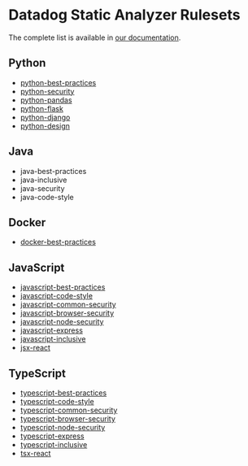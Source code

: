 # Datadog Static Analyzer Rulesets


The complete list is available in [our documentation](https://docs.datadoghq.com/continuous_integration/static_analysis).

## Python

 - [python-best-practices](https://docs.datadoghq.com/continuous_integration/static_analysis/rules#follow-best-practices-for-writing-python-code)
 - [python-security](https://docs.datadoghq.com/continuous_integration/static_analysis/rules#ensure-your-python-code-is-safe-and-secure)
 - [python-pandas](https://docs.datadoghq.com/continuous_integration/static_analysis/rules#good-practices-for-data-science-with-pandas)
 - [python-flask](https://docs.datadoghq.com/continuous_integration/static_analysis/rules#check-for-flask-best-practices-and-security)
 - [python-django](https://docs.datadoghq.com/continuous_integration/static_analysis/rules#check-for-django-best-practices-and-security)
 - [python-design](https://docs.datadoghq.com/continuous_integration/static_analysis/rules#check-python-program-structure)


## Java
 - java-best-practices
 - java-inclusive
 - java-security
 - java-code-style

## Docker

 -  [docker-best-practices](https://docs.datadoghq.com/continuous_integration/static_analysis/rules#follow-best-practices-with-using-docker)

## JavaScript

 - [javascript-best-practices](https://docs.datadoghq.com/continuous_integration/static_analysis/rules#follow-best-practices-for-writing-javascript-code)
 - [javascript-code-style](https://docs.datadoghq.com/continuous_integration/static_analysis/rules#enforce-javascript-code-style)
 - [javascript-common-security](https://docs.datadoghq.com/continuous_integration/static_analysis/rules#common-security-rules-for-javascript)
 - [javascript-browser-security](https://docs.datadoghq.com/continuous_integration/static_analysis/rules#security-rules-for-javascript-web-applications)
 - [javascript-node-security](https://docs.datadoghq.com/continuous_integration/static_analysis/rules#identify-potential-security-hotspots-in-node)
 - [javascript-express](https://docs.datadoghq.com/continuous_integration/static_analysis/rules#check-for-expressjs-best-practices-and-security)
 - [javascript-inclusive](https://docs.datadoghq.com/continuous_integration/static_analysis/rules#check-javascript-code-for-wording-issues)
 - [jsx-react](https://docs.datadoghq.com/continuous_integration/static_analysis/rules#react-specific-linting-rules)

## TypeScript

 - [typescript-best-practices](https://docs.datadoghq.com/continuous_integration/static_analysis/rules#follow-best-practices-for-writing-typescript-code)
 - [typescript-code-style](https://docs.datadoghq.com/continuous_integration/static_analysis/rules#typescript-opinionated-code-patterns)
 - [typescript-common-security](https://docs.datadoghq.com/continuous_integration/static_analysis/rules#common-security-rules-for-typescript)
 - [typescript-browser-security](https://docs.datadoghq.com/continuous_integration/static_analysis/rules#security-rules-for-typescript-web-applications)
 - [typescript-node-security](https://docs.datadoghq.com/continuous_integration/static_analysis/rules#identify-potential-security-hotspots-in-node-1)
 - [typescript-express](https://docs.datadoghq.com/continuous_integration/static_analysis/rules#check-for-expressjs-typescript-best-practices-and-security)
 - [typescript-inclusive](https://docs.datadoghq.com/continuous_integration/static_analysis/rules#check-python-code-for-wording-issues-1)
 - [tsx-react](https://docs.datadoghq.com/continuous_integration/static_analysis/rules#typescript-react-code-quality)

